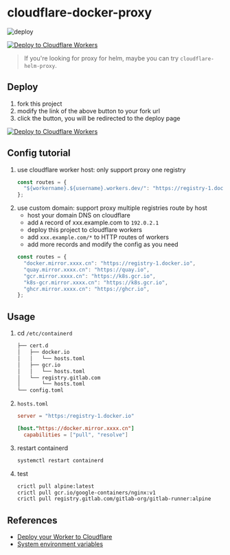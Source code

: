 # cloudflare-docker-proxy

![deploy](https://github.com/chinayin/cloudflare-docker-proxy/actions/workflows/deploy.yaml/badge.svg)

[![Deploy to Cloudflare Workers](https://deploy.workers.cloudflare.com/button)](https://deploy.workers.cloudflare.com/?url=https://github.com/chinayin/cloudflare-docker-proxy)

> If you're looking for proxy for helm, maybe you can try `cloudflare-helm-proxy`.

## Deploy

1. fork this project
2. modify the link of the above button to your fork url
3. click the button, you will be redirected to the deploy page

[![Deploy to Cloudflare Workers](https://deploy.workers.cloudflare.com/button)](https://deploy.workers.cloudflare.com/?url=https://github.com/chinayin/cloudflare-docker-proxy)

## Config tutorial

1. use cloudflare worker host: only support proxy one registry
   ```javascript
   const routes = {
     "${workername}.${username}.workers.dev/": "https://registry-1.docker.io",
   };
   ```
2. use custom domain: support proxy multiple registries route by host
   - host your domain DNS on cloudflare
   - add `A` record of xxx.example.com to `192.0.2.1`
   - deploy this project to cloudflare workers
   - add `xxx.example.com/*` to HTTP routes of workers
   - add more records and modify the config as you need
   ```javascript
   const routes = {
     "docker.mirror.xxxx.cn": "https://registry-1.docker.io",
     "quay.mirror.xxxx.cn": "https://quay.io",
     "gcr.mirror.xxxx.cn": "https://k8s.gcr.io",
     "k8s-gcr.mirror.xxxx.cn": "https://k8s.gcr.io",
     "ghcr.mirror.xxxx.cn": "https://ghcr.io",
   };
   ```

## Usage

1. cd `/etc/containerd`
   ```bash
   ├── cert.d
   │   ├── docker.io
   │   │   └── hosts.toml
   │   ├── gcr.io
   │   │   └── hosts.toml
   │   └── registry.gitlab.com
   │       └── hosts.toml
   └── config.toml
   ```

2. `hosts.toml`
   ```toml
   server = "https:/registry-1.docker.io"

   [host."https://docker.mirror.xxxx.cn"]
     capabilities = ["pull", "resolve"]
   ```

3. restart containerd
   ```bash
   systemctl restart containerd
   ```

4. test
   ```bash
   crictl pull alpine:latest
   crictl pull gcr.io/google-containers/nginx:v1
   crictl pull registry.gitlab.com/gitlab-org/gitlab-runner:alpine
   ```

## References

- [Deploy your Worker to Cloudflare](https://developers.cloudflare.com/workers/wrangler/commands/#deploy)
- [System environment variables](https://developers.cloudflare.com/workers/wrangler/system-environment-variables/)

